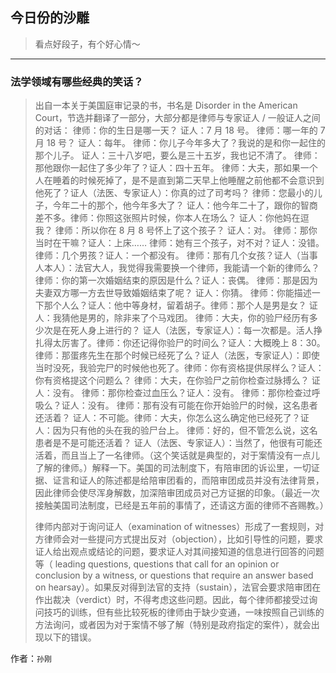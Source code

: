 ## 今日份的沙雕

> 看点好段子，有个好心情～


 
---

### 法学领域有哪些经典的笑话？

> 出自一本关于美国庭审记录的书，书名是 Disorder in the American Court，节选并翻译了一部分，大部分都是律师与专家证人 / 一般证人之间的对话：  律师：你的生日是哪一天？  证人：7 月 18 号。  律师：哪一年的 7 月 18 号？ 证人：每年。 律师：你儿子今年多大了？我说的是和你一起住的那个儿子。 证人：三十八岁吧，要么是三十五岁，我也记不清了。  律师：那他跟你一起住了多少年了？证人：四十五年。  律师：大夫，那如果一个人在睡着的时候死掉了，是不是直到第二天早上他睡醒之前他都不会意识到他死了？证人（法医、专家证人）：你真的过了司考吗？ 律师：您最小的儿子，今年二十的那个，他今年多大了？ 证人：他今年二十了，跟你的智商差不多。律师：你照这张照片时候，你本人在场么？ 证人：你他妈在逗我？ 律师：所以你在 8 月 8 号怀上了这个孩子？ 证人：对。 律师：那你当时在干嘛？证人：上床…… 律师：她有三个孩子，对不对？证人：没错。 律师：几个男孩？证人：一个都没有。 律师：那有几个女孩？证人（当事人本人）：法官大人，我觉得我需要换一个律师，我能请一个新的律师么？律师：你的第一次婚姻结束的原因是什么？证人：丧偶。 律师：那是因为夫妻双方哪一方去世导致婚姻结束了呢？ 证人：你猜。 律师：你能描述一下那个人么？证人：他中等身材，留着胡子。律师：那个人是男是女？ 证人：我猜他是男的，除非来了个马戏团。 律师：大夫，你的验尸经历有多少次是在死人身上进行的？ 证人（法医，专家证人）：每一次都是。活人挣扎得太厉害了。律师：你还记得你验尸的时间么？证人：大概晚上 8：30。 律师：那蛋疼先生在那个时候已经死了么？证人（法医，专家证人）：即使当时没死，我验完尸的时候他也死了。律师：你有资格提供尿样么？证人：你有资格提这个问题么？ 律师：大夫，在你验尸之前你检查过脉搏么？ 证人：没有。 律师：那你检查过血压么？证人：没有。 律师：那你检查过呼吸么？证人：没有。 律师：那有没有可能在你开始验尸的时候，这名患者还活着？ 证人：不可能。律师：大夫，你怎么这么确定他已经死了？证人：因为只有他的头在我的验尸台上。 律师：好的，但不管怎么说，这名患者是不是可能还活着？ 证人（法医、专家证人）：当然了，他很有可能还活着，而且当上了一名律师。（这个笑话就是典型的，对于案情没有一点儿了解的律师。）解释一下。美国的司法制度下，有陪审团的诉讼里，一切证据、证言和证人的陈述都是给陪审团看的，而陪审团成员并没有法律背景，因此律师会使尽浑身解数，加深陪审团成员对己方证据的印象。（最近一次接触美国司法制度，已经是五年前的事情了，还请这方面的律师不吝赐教。）
> 
> 律师内部对于询问证人（examination of witnesses）形成了一套规则，对方律师会对一些提问方式提出反对（objection），比如引导性的问题，要求证人给出观点或结论的问题，要求证人对其间接知道的信息进行回答的问题等（ leading questions, questions that call for an opinion or conclusion by a witness, or questions that require an answer based on hearsay）。如果反对得到法官的支持（sustain），法官会要求陪审团在作出裁决（verdict）时，不得考虑这些问题。因此，每个律师都接受过询问技巧的训练，但有些比较死板的律师由于缺少变通，一味按照自己训练的方法询问，或者因为对于案情不够了解（特别是政府指定的案件），就会出现以下的错误。


作者：`孙刚`